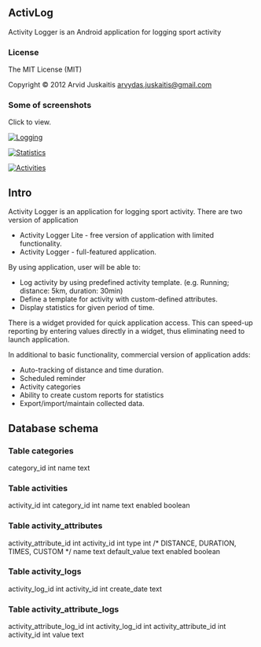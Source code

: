 ## ActivLog
Activity Logger is an Android application for logging sport activity


### License

The MIT License (MIT)

Copyright © 2012 Arvid Juskaitis <arvydas.juskaitis@gmail.com>


### Some of screenshots

Click to view.

[![Logging](https://raw.githubusercontent.com/arvjus/fintrack/master/screenshots/list-expenses-thumb.png)](https://raw.githubusercontent.com/arvjus/fintrack/master/screenshots/list-expenses.png)

[![Statistics](https://raw.githubusercontent.com/arvjus/fintrack/master/screenshots/summary-thumb.png)](https://raw.githubusercontent.com/arvjus/fintrack/master/screenshots/summary.png)

[![Activities](https://raw.githubusercontent.com/arvjus/fintrack/master/screenshots/add-income-thumb.png)](https://raw.githubusercontent.com/arvjus/fintrack/master/screenshots/add-income.png)


## Intro

Activity Logger is an application for logging sport activity. There are two version of application
* Activity Logger Lite - free version of application with limited functionality.
* Activity Logger - full-featured application.

By using application, user will be able to:
* Log activity by using predefined activity template. (e.g. Running; distance: 5km, duration: 30min)
* Define a template for activity with custom-defined attributes.
* Display statistics for given period of time.

There is a widget provided for quick application access. This can speed-up reporting by entering values directly in 
a widget, thus eliminating need to launch application.

In additional to basic functionality, commercial version of application adds:
* Auto-tracking of distance and time duration.
* Scheduled reminder
* Activity categories
* Ability to create custom reports for statistics 
* Export/import/maintain collected data.


## Database schema

### Table categories

category_id				int
name					text

### Table activities

activity_id				int
category_id				int
name					text
enabled					boolean

### Table activity_attributes

activity_attribute_id	int
activity_id				int
type					int		/* DISTANCE, DURATION, TIMES, CUSTOM */
name					text
default_value			text
enabled					boolean

### Table activity_logs

activity_log_id			int
activity_id				int
create_date				text

### Table activity_attribute_logs

activity_attribute_log_id	int
activity_log_id				int
activity_attribute_id		int
activity_id					int
value						text


